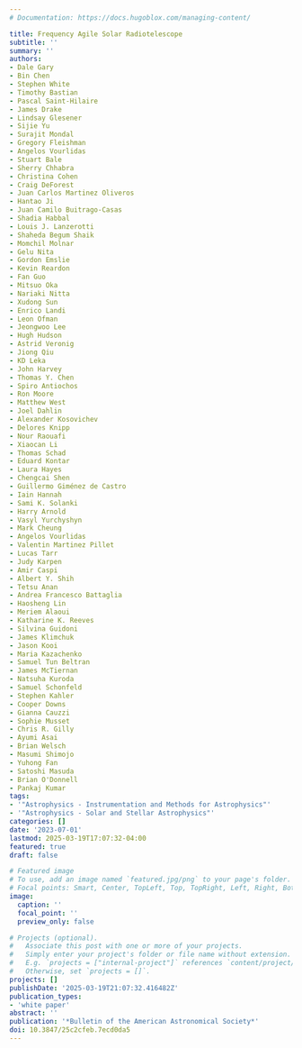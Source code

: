 ```yaml
---
# Documentation: https://docs.hugoblox.com/managing-content/

title: Frequency Agile Solar Radiotelescope
subtitle: ''
summary: ''
authors:
- Dale Gary
- Bin Chen
- Stephen White
- Timothy Bastian
- Pascal Saint-Hilaire
- James Drake
- Lindsay Glesener
- Sijie Yu
- Surajit Mondal
- Gregory Fleishman
- Angelos Vourlidas
- Stuart Bale
- Sherry Chhabra
- Christina Cohen
- Craig DeForest
- Juan Carlos Martinez Oliveros
- Hantao Ji
- Juan Camilo Buitrago-Casas
- Shadia Habbal
- Louis J. Lanzerotti
- Shaheda Begum Shaik
- Momchil Molnar
- Gelu Nita
- Gordon Emslie
- Kevin Reardon
- Fan Guo
- Mitsuo Oka
- Nariaki Nitta
- Xudong Sun
- Enrico Landi
- Leon Ofman
- Jeongwoo Lee
- Hugh Hudson
- Astrid Veronig
- Jiong Qiu
- KD Leka
- John Harvey
- Thomas Y. Chen
- Spiro Antiochos
- Ron Moore
- Matthew West
- Joel Dahlin
- Alexander Kosovichev
- Delores Knipp
- Nour Raouafi
- Xiaocan Li
- Thomas Schad
- Eduard Kontar
- Laura Hayes
- Chengcai Shen
- Guillermo Giménez de Castro
- Iain Hannah
- Sami K. Solanki
- Harry Arnold
- Vasyl Yurchyshyn
- Mark Cheung
- Angelos Vourlidas
- Valentin Martinez Pillet
- Lucas Tarr
- Judy Karpen
- Amir Caspi
- Albert Y. Shih
- Tetsu Anan
- Andrea Francesco Battaglia
- Haosheng Lin
- Meriem Alaoui
- Katharine K. Reeves
- Silvina Guidoni
- James Klimchuk
- Jason Kooi
- Maria Kazachenko
- Samuel Tun Beltran
- James McTiernan
- Natsuha Kuroda
- Samuel Schonfeld
- Stephen Kahler
- Cooper Downs
- Gianna Cauzzi
- Sophie Musset
- Chris R. Gilly
- Ayumi Asai
- Brian Welsch
- Masumi Shimojo
- Yuhong Fan
- Satoshi Masuda
- Brian O'Donnell
- Pankaj Kumar
tags:
- '"Astrophysics - Instrumentation and Methods for Astrophysics"'
- '"Astrophysics - Solar and Stellar Astrophysics"'
categories: []
date: '2023-07-01'
lastmod: 2025-03-19T17:07:32-04:00
featured: true
draft: false

# Featured image
# To use, add an image named `featured.jpg/png` to your page's folder.
# Focal points: Smart, Center, TopLeft, Top, TopRight, Left, Right, BottomLeft, Bottom, BottomRight.
image:
  caption: ''
  focal_point: ''
  preview_only: false

# Projects (optional).
#   Associate this post with one or more of your projects.
#   Simply enter your project's folder or file name without extension.
#   E.g. `projects = ["internal-project"]` references `content/project/deep-learning/index.md`.
#   Otherwise, set `projects = []`.
projects: []
publishDate: '2025-03-19T21:07:32.416482Z'
publication_types:
- 'white paper'
abstract: ''
publication: '*Bulletin of the American Astronomical Society*'
doi: 10.3847/25c2cfeb.7ecd0da5
---
```

